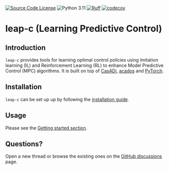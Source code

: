 [![Source Code License](https://img.shields.io/badge/license-BSD-blueviolet?style=for-the-badge)](https://github.com/leap-c/leap-c/blob/main/LICENSE)
![Python 3.11](https://img.shields.io/badge/python->=3.11-green.svg?style=for-the-badge)
[![Ruff](https://img.shields.io/endpoint?url=https://raw.githubusercontent.com/astral-sh/ruff/main/assets/badge/v2.json&style=for-the-badge)](https://docs.astral.sh/ruff/)
[![codecov](https://img.shields.io/codecov/c/github/leap-c/leap-c?token=TQE7RZ1O7M&style=for-the-badge)](https://codecov.io/github/leap-c/leap-c)

# leap-c (Learning Predictive Control)

## Introduction

`leap-c` provides tools for learning optimal control policies using Imitation learning (IL) and Reinforcement Learning (RL) to enhance Model Predictive Control (MPC) algorithms. It is built on top of [CasADi](https://web.casadi.org/), [acados](https://docs.acados.org/index.html) and [PyTorch](https://pytorch.org/).

## Installation

`leap-c` can be set up up by following the [installation guide](https://leap-c.github.io/leap-c/installation.html).

## Usage

Please see the [Getting started section](https://leap-c.github.io/leap-c/getting_started/index.html).

## Questions?

Open a new thread or browse the existing ones on the [GitHub discussions](https://github.com/leap-c/leap-c/discussions) page.
